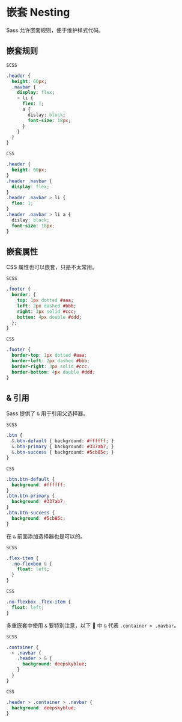 # 嵌套 Nesting

Sass 允许嵌套规则，便于维护样式代码。

## 嵌套规则
`SCSS`
```sass
.header {
  height: 60px;
  .navbar {
    display: flex;
    > li {
      flex: 1;
      a {
        dislay: block;
        font-size: 18px;
      }
    }
  }
}
```
`CSS`
```css
.header {
  height: 60px;
}
.header .navbar {
  display: flex;
}
.header .navbar > li {
  flex: 1;
}
.header .navbar > li a {
  dislay: block;
  font-size: 18px;
}
```

## 嵌套属性
CSS 属性也可以嵌套，只是不太常用。

`SCSS`
```sass
.footer {
  border: {
    top: 1px dotted #aaa;
    left: 2px dashed #bbb; 
    right: 3px solid #ccc;
    bottom: 4px double #ddd;
  };
}
```
`CSS`
```css
.footer {
  border-top: 1px dotted #aaa;
  border-left: 2px dashed #bbb;
  border-right: 3px solid #ccc;
  border-bottom: 4px double #ddd;
}
```

## & 引用
Sass 提供了 `&` 用于引用父选择器。

`SCSS`
```sass
.btn {
  &.btn-default { background: #ffffff; }
  &.btn-primary { background: #337ab7; }
  &.btn-success { background: #5cb85c; }
}
```
`CSS`
```css
.btn.btn-default {
  background: #ffffff;
}
.btn.btn-primary {
  background: #337ab7;
}
.btn.btn-success {
  background: #5cb85c;
}
```

在 `&` 前面添加选择器也是可以的。

`SCSS`
```sass
.flex-item {
  .no-flexbox & {
    float: left;
  }
}
```
`CSS`
```css
.no-flexbox .flex-item {
  float: left;
}
```

多重嵌套中使用 `&` 要特别注意，以下 🌰 中 `&` 代表 `.container > .navbar`。

`SCSS`
```sass
.container {
  > .navbar {
    .header > & {
      background: deepskyblue;
    }
  }
}
```
`CSS`
```css
.header > .container > .navbar {
  background: deepskyblue;
}
```

